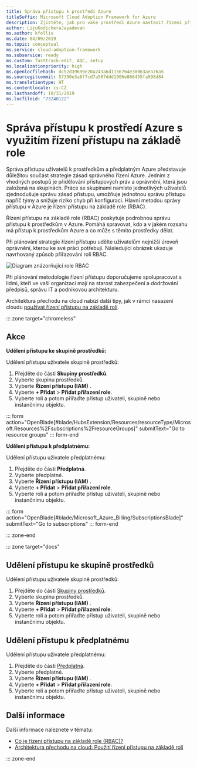 ```yaml
---
title: Správa přístupu k prostředí Azure
titleSuffix: Microsoft Cloud Adoption Framework for Azure
description: Zjistěte, jak pro vaše prostředí Azure nastavit řízení přístupu s využitím řízení přístupu na základě role (RBAC).
author: LijuKodicheraJayadevan
ms.author: kfollis
ms.date: 04/09/2019
ms.topic: conceptual
ms.service: cloud-adoption-framework
ms.subservice: ready
ms.custom: fasttrack-edit, AQC, setup
ms.localizationpriority: high
ms.openlocfilehash: dc52d39699e20a243a6d1156764e30063aea76a5
ms.sourcegitcommit: 57390e3a6f7cd7a507ddd1906e866455fa998d84
ms.translationtype: HT
ms.contentlocale: cs-CZ
ms.lasthandoff: 10/31/2019
ms.locfileid: "73240122"
---
```

# <a name="manage-access-to-your-azure-environment-with-role-based-access-controls"></a>Správa přístupu k prostředí Azure s využitím řízení přístupu na základě role

Správa přístupu uživatelů k prostředkům a předplatným Azure představuje důležitou součást strategie zásad správného řízení Azure. Jedním z vhodných postupů je přidělování přístupových práv a oprávnění, která jsou založená na skupinách. Práce se skupinami namísto jednotlivých uživatelů zjednodušuje správu zásad přístupu, umožňuje jednotnou správu přístupu napříč týmy a snižuje riziko chyb při konfiguraci. Hlavní metodou správy přístupu v Azure je řízení přístupu na základě role (RBAC).

Řízení přístupu na základě role (RBAC) poskytuje podrobnou správu přístupu k prostředkům v Azure. Pomáhá spravovat, kdo a v jakém rozsahu má přístup k prostředkům Azure a co může s těmito prostředky dělat.

Při plánování strategie řízení přístupu udělte uživatelům nejnižší úroveň oprávnění, kterou ke své práci potřebují. Následující obrázek ukazuje navrhovaný způsob přiřazování rolí RBAC.

![Diagram znázorňující role RBAC](./media/manage-access/role-examples.png)

Při plánování metodologie řízení přístupu doporučujeme spolupracovat s lidmi, kteří ve vaší organizaci mají na starost zabezpečení a dodržování předpisů, správu IT a podnikovou architekturu.

Architektura přechodu na cloud nabízí další tipy, jak v rámci nasazení cloudu [používat řízení přístupu na základě rolí](../considerations/roles.md).

::: zone target="chromeless"

## <a name="actions"></a>Akce

**Udělení přístupu ke skupině prostředků:**

Udělení přístupu uživatele skupině prostředků:

1. Přejděte do části **Skupiny prostředků**.
1. Vyberte skupinu prostředků.
1. Vyberte **Řízení přístupu (IAM)** .
1. Vyberte **+ Přidat** > **Přidat přiřazení role**.
1. Vyberte roli a potom přiřaďte přístup uživateli, skupině nebo instančnímu objektu.

::: form action="OpenBlade[#blade/HubsExtension/Resources/resourceType/Microsoft.Resources%2Fsubscriptions%2FresourceGroups]" submitText="Go to resource groups" ::: form-end

**Udělení přístupu k předplatnému:**

Udělení přístupu uživatele předplatnému:

1. Přejděte do části **Předplatná**.
1. Vyberte předplatné.
1. Vyberte **Řízení přístupu (IAM)** .
1. Vyberte **+ Přidat** > **Přidat přiřazení role**.
1. Vyberte roli a potom přiřaďte přístup uživateli, skupině nebo instančnímu objektu.

::: form action="OpenBlade[#blade/Microsoft_Azure_Billing/SubscriptionsBlade]" submitText="Go to subscriptions" ::: form-end

::: zone-end

::: zone target="docs"

## <a name="grant-resource-group-access"></a>Udělení přístupu ke skupině prostředků

Udělení přístupu uživatele skupině prostředků:

1. Přejděte do části [Skupiny prostředků](https://portal.azure.com/#blade/HubsExtension/Resources/resourceType/Microsoft.Resources%2Fsubscriptions%2FresourceGroups).
1. Vyberte skupinu prostředků.
1. Vyberte **Řízení přístupu (IAM)** .
1. Vyberte **+ Přidat** > **Přidat přiřazení role**.
1. Vyberte roli a potom přiřaďte přístup uživateli, skupině nebo instančnímu objektu.

## <a name="grant-subscription-access"></a>Udělení přístupu k předplatnému

Udělení přístupu uživatele předplatnému:

1. Přejděte do části [Předplatná](https://portal.azure.com/#blade/Microsoft_Azure_Billing/SubscriptionsBlade).
1. Vyberte předplatné.
1. Vyberte **Řízení přístupu (IAM)** .
1. Vyberte **+ Přidat** > **Přidat přiřazení role**.
1. Vyberte roli a potom přiřaďte přístup uživateli, skupině nebo instančnímu objektu.

## <a name="learn-more"></a>Další informace

Další informace naleznete v tématu:

- [Co je řízení přístupu na základě role (RBAC)?](https://docs.microsoft.com/azure/role-based-access-control/overview)
- [Architektura přechodu na cloud: Použití řízení přístupu na základě rolí](../considerations/roles.md)

::: zone-end

